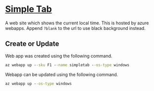 # [Simple Tab](https://simpletab.azurewebsites.net)

A web site which shows the current local time. This is hosted by azure webapps.
Append `?blank` to the url to use black background instead.

## Create or Update

Web app was created using the following command.

```cmd
az webapp up --sku F1 --name simpletab --os-type windows
```

Webapp can be updated using the following command.

```cmd
az webapp up --os-type windows
```